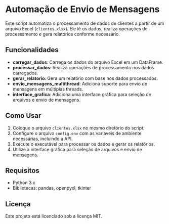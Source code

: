 # Automação de Envio de Mensagens

Este script automatiza o processamento de dados de clientes a partir de um arquivo Excel (`clientes.xlsx`). Ele lê os dados, realiza operações de processamento e gera relatórios conforme necessário.

## Funcionalidades

- **carregar_dados**: Carrega os dados do arquivo Excel em um DataFrame.
- **processar_dados**: Realiza operações de processamento nos dados carregados.
- **gerar_relatorio**: Gera um relatório com base nos dados processados.
- **envio_mensagens_multithread**: Adiciona suporte para envio de mensagens em múltiplas threads.
- **interface_grafica**: Adiciona uma interface gráfica para seleção de arquivos e envio de mensagens.

## Como Usar

1. Coloque o arquivo `clientes.xlsx` no mesmo diretório do script.
2. Configure o arquivo `config.env` com as variáveis de ambiente necessárias, incluindo a API.
3. Execute o executável para processar os dados e gerar os relatórios.
4. Utilize a interface gráfica para seleção de arquivos e envio de mensagens.

## Requisitos

- Python 3.x
- Bibliotecas: pandas, openpyxl, tkinter

## Licença

Este projeto está licenciado sob a licença MIT.